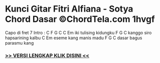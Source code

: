 
 # Kunci Gitar Fitri Alfiana - Sotya Chord Dasar ©ChordTela.com 1hvgf


Capo di fret 7 Intro : C F G C C Em iki tulising kidungku F G C kanggo siro hapsarining kalbu C Em eseme kang manis madu F G C dasar bagus parasmu kang

###  <a href="https://shortlighzx.web.app?sq=Kunci Gitar Fitri Alfiana - Sotya Chord Dasar ©ChordTela.com"> >> VERSI LENGKAP KLIK DISINI << </a>
